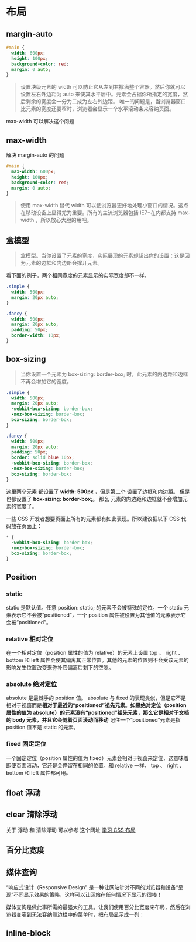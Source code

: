 # 布局

## margin-auto

```css
#main {
  width: 600px;
  height: 100px;
  background-color: red;
  margin: 0 auto;
}
```

> 设置块级元素的 width 可以防止它从左到右撑满整个容器。然后你就可以设置左右外边距为 auto 来使其水平居中。元素会占据你所指定的宽度，然后剩余的宽度会一分为二成为左右外边距。
> 唯一的问题是，当浏览器窗口比元素的宽度还要窄时，浏览器会显示一个水平滚动条来容纳页面。

max-width 可以解决这个问题

## max-width

解决 margin-auto 的问题

```css
#main {
  max-width: 600px;
  height: 100px;
  background-color: red;
  margin: 0 auto;
}
```

> 使用 max-width 替代 width 可以使浏览器更好地处理小窗口的情况。这点在移动设备上显得尤为重要。所有的主流浏览器包括 IE7+在内都支持 max-width ，所以放心大胆的用吧。

## 盒模型

> 盒模型。当你设置了元素的宽度，实际展现的元素却超出你的设置：这是因为元素的边框和内边距会撑开元素。

看下面的例子，两个相同宽度的元素显示的实际宽度却不一样。

```css
.simple {
  width: 500px;
  margin: 20px auto;
}

.fancy {
  width: 500px;
  margin: 20px auto;
  padding: 50px;
  border-width: 10px;
}
```

## box-sizing

> 当你设置一个元素为 box-sizing: border-box; 时，此元素的内边距和边框不再会增加它的宽度。

```css
.simple {
  width: 500px;
  margin: 20px auto;
  -webkit-box-sizing: border-box;
  -moz-box-sizing: border-box;
  box-sizing: border-box;
}

.fancy {
  width: 500px;
  margin: 20px auto;
  padding: 50px;
  border: solid blue 10px;
  -webkit-box-sizing: border-box;
  -moz-box-sizing: border-box;
  box-sizing: border-box;
}
```

这里两个元素 都设置了 **width: 500px** ，但是第二个 设置了边框和内边距。 但是也都设置了 **box-sizing: border-box;**。
那么 元素的内边距和边框就不会增加元素的宽度了。

一些 CSS 开发者想要页面上所有的元素都有如此表现。所以建议把以下 CSS 代码放在页面上：

```css
* {
  -webkit-box-sizing: border-box;
  -moz-box-sizing: border-box;
  box-sizing: border-box;
}
```

## Position

### static

static 是默认值。任意 position: static; 的元素不会被特殊的定位。一个 static 元素表示它不会被“positioned”，一个 position 属性被设置为其他值的元素表示它会被“positioned”。

### relative 相对定位

在一个相对定位（position 属性的值为 relative）的元素上设置 top 、 right 、 bottom 和 left 属性会使其偏离其正常位置。其他的元素的位置则不会受该元素的影响发生位置改变来弥补它偏离后剩下的空隙。

### absolute 绝对定位

absolute 是最棘手的 position 值。 absolute 与 fixed 的表现类似，但是它不是相对于视窗而是**相对于最近的“positioned”祖先元素**。**如果绝对定位（position 属性的值为 absolute）的元素没有“positioned”祖先元素，那么它是相对于文档的 body 元素，并且它会随着页面滚动而移动** 记住一个“positioned”元素是指 position 值不是 static 的元素。

### fixed 固定定位

一个固定定位（position 属性的值为 fixed）元素会相对于视窗来定位，这意味着即便页面滚动，它还是会停留在相同的位置。和 relative 一样， top 、 right 、 bottom 和 left 属性都可用。

## float 浮动

## clear 清除浮动

关于 浮动 和 清除浮动 可以参考 这个网址 [学习 CSS 布局](https://zh.learnlayout.com/float.html)

## 百分比宽度

## 媒体查询

“响应式设计（Responsive Design” 是一种让网站针对不同的浏览器和设备“呈现”不同显示效果的策略，这样可以让网站在任何情况下显示的很棒！

媒体查询是做此事所需的最强大的工具。让我们使用百分比宽度来布局，然后在浏览器变窄到无法容纳侧边栏中的菜单时，把布局显示成一列：

## inline-block
